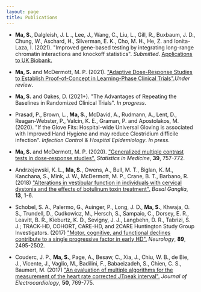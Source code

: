 ```yaml
---
layout: page
title: Publications
---
```


- **Ma, S.**, Dalgleish, J. L ., Lee, J., Wang, C., Liu, L., Gill, R., Buxbaum, J. D., Chung, W., Aschard, H., Silverman, E. K., Cho, M. H., He, Z. and Ionita-Laza, I. (2021). "Improved gene-based testing by integrating long-range chromatin interactions and knockoff statistics". _Submitted_. [<ins>Applications to UK Biobank.</ins>](http://www.funlda.com/gs3d)

- **Ma, S.** and McDermott, M. P. (2021). [<ins>"Adaptive Dose-Response Studies to Establish Proof-of-Concept in Learning-Phase Clinical Trials".</ins>](https://arxiv.org/abs/2102.10434)_Under review_.

- **Ma, S.** and Oakes, D. (2021+). "The Advantages of Repeating the Baselines in Randomized Clinical Trials". _In progress_.

- Prasad, P., Brown, L., **Ma, S.**, McDavid, A., Rudmann, A., Lent, D., Reagan-Webster, P., Valcin, K. E., Graman, P. and Apostolakos, M. (2020). "If the Glove Fits: Hospital-wide Universal Gloving is associated with Improved Hand Hygiene and may reduce Clostridium difficile infection". _Infection Control & Hospital Epidemiology_. _In press_.

- **Ma, S.** and McDermott, M. P. (2020). [<ins>"Generalized multiple contrast tests in dose-response studies".</ins>](https://doi.org/10.1002/sim.8444) _Statistics in Medicine_, **39**, 757-772.

- Andrzejewski, K. L., **Ma, S.**, Owens, A., Bull, M. T., Biglan, K. M., Kanchana, S., Mink, J. W., McDermott, M. P., Crane, B. T., Barbano, R. (2018) [<ins>"Alterations in vestibular function in individuals with cervical dystonia and the effects of botulinum toxin treatment".</ins>](https://doi.org/10.1016/j.baga.2018.05.001) _Basal Ganglia_, **13**, 1-6.

- Schobel, S. A., Palermo, G., Auinger, P., Long, J. D., **Ma, S.**, Khwaja, O. S., Trundell, D., Cudkowicz, M., Hersch, S., Sampaio, C., Dorsey, E. R., Leavitt, B. R., Kieburtz, K. D., Sevigny, J. J., Langbehn, D. R., Tabrizi, S. J.; TRACK-HD, COHORT, CARE-HD, and 2CARE Huntington Study Group Investigators. (2017) [<ins>"Motor, cognitive, and functional declines contribute to a single progressive factor in early HD".</ins>](https://doi.org/10.1212/WNL.0000000000004743) _Neurology_, **89**, 2495-2502.

- Couderc, J. P., **Ma, S.**, Page, A., Besaw, C., Xia, J., Chiu, W. B., de Bie, J., Vicente, J., Vaglio, M., Badilini, F., Babaeizadeh, S., Chien, C. S., Baumert, M. (2017) [<ins>"An evaluation of multiple algorithms for the measurement of the heart rate corrected JTpeak interval".</ins>](https://doi.org/10.1016/j.jelectrocard.2017.08.025) _Journal of Electrocardiology_, **50**, 769-775.





